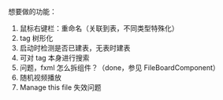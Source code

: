 想要做的功能：
1. 鼠标右键栏：重命名（关联到表，不同类型特殊化）
2. tag 树形化
3. 启动时检测是否已建表，无表时建表
4. 可对 tag 本身进行搜索
5. 问题，fxml 怎么拆组件？（done，参见 FileBoardComponent）
6. 随机视频播放
7. Manage this file 失效问题

